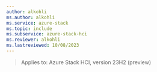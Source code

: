```yaml
---
author: alkohli
ms.author: alkohli
ms.service: azure-stack
ms.topic: include
ms.subservice: azure-stack-hci
ms.reviewer: alkohli
ms.lastreviewed: 10/08/2023
---
```


> Applies to: Azure Stack HCI, version 23H2 (preview)
